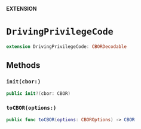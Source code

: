 **EXTENSION**

# `DrivingPrivilegeCode`
```swift
extension DrivingPrivilegeCode: CBORDecodable
```

## Methods
### `init(cbor:)`

```swift
public init?(cbor: CBOR)
```

### `toCBOR(options:)`

```swift
public func toCBOR(options: CBOROptions) -> CBOR
```
